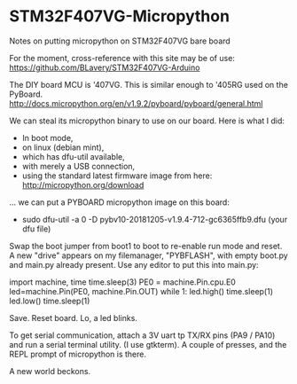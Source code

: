 # STM32F407VG-Micropython
Notes on putting micropython on STM32F407VG bare board

For the moment, cross-reference with this site may be of use:
https://github.com/BLavery/STM32F407VG-Arduino

The DIY board MCU is '407VG. This is similar enough to '405RG used on the PyBoard. http://docs.micropython.org/en/v1.9.2/pyboard/pyboard/general.html

We can steal its micropython binary to use on our board. Here is what I did:

 - In boot mode,
 - on linux (debian mint),
 - which has dfu-util available,
 - with merely a USB connection,
 - using the standard latest firmware image from here: http://micropython.org/download 
 
... we can put a PYBOARD micropython image on this board:

 - sudo dfu-util -a 0 -D pybv10-20181205-v1.9.4-712-gc6365ffb9.dfu      (your dfu file)
 
Swap the boot jumper from boot1 to boot to re-enable run mode and reset. A new "drive" appears on my filemanager, "PYBFLASH", with empty boot.py and main.py already present.  Use any editor to put this into main.py:

import machine, time
time.sleep(3)
PE0 = machine.Pin.cpu.E0
led=machine.Pin(PE0, machine.Pin.OUT)
while 1:
  led.high()
  time.sleep(1)
  led.low()
  time.sleep(1)

Save. Reset board. Lo, a led blinks. 

To get serial communication, attach a 3V uart tp TX/RX pins (PA9 / PA10) and run a serial terminal utility. (I use gtkterm). A couple of presses, and the REPL prompt of micropython is there. 

A new world beckons.

